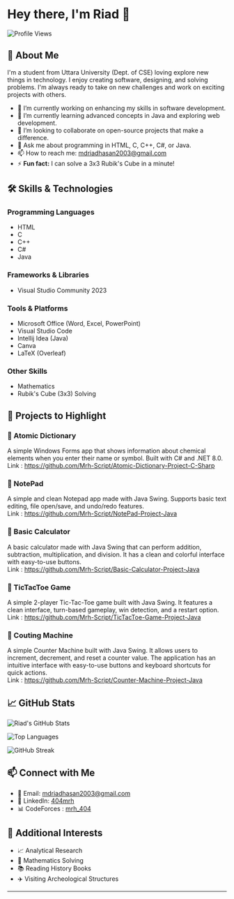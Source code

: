 # Hey there, I'm Riad 👋 

![Profile Views](https://komarev.com/ghpvc/?username=Mrh-Script&color=blue)

## 🚀 About Me

I'm a student from Uttara University (Dept. of CSE) loving explore new things in technology. I enjoy creating software, designing, and solving problems. I'm always ready to take on new challenges and work on exciting projects with others.

- 🔭 I’m currently working on enhancing my skills in software development.
- 🌱 I’m currently learning advanced concepts in Java and exploring web development.
- 👯 I’m looking to collaborate on open-source projects that make a difference.
- 💬 Ask me about programming in HTML, C, C++, C#, or Java.
- 📫 How to reach me: [mdriadhasan2003@gmail.com](mailto:mdriadhasan2003@gmail.com)
- ⚡ **Fun fact:** I can solve a 3x3 Rubik's Cube in a minute!

## 🛠️ Skills & Technologies

### Programming Languages
- HTML
- C
- C++
- C#
- Java

### Frameworks & Libraries
- Visual Studio Community 2023

### Tools & Platforms
- Microsoft Office (Word, Excel, PowerPoint)
- Visual Studio Code
- Intellij Idea (Java)
- Canva
- LaTeX (Overleaf)

### Other Skills
- Mathematics
- Rubik's Cube (3x3) Solving

## 📂 Projects to Highlight

### 🔹 Atomic Dictionary
A simple Windows Forms app that shows information about chemical elements when you enter their name or symbol. Built with C# and .NET 8.0.  
Link : https://github.com/Mrh-Script/Atomic-Dictionary-Project-C-Sharp

### 🔹 NotePad
A simple and clean Notepad app made with Java Swing. Supports basic text editing, file open/save, and undo/redo features.  
Link : https://github.com/Mrh-Script/NotePad-Project-Java

### 🔹 Basic Calculator
A basic calculator made with Java Swing that can perform addition, subtraction, multiplication, and division. It has a clean and colorful interface with easy-to-use buttons.  
Link : https://github.com/Mrh-Script/Basic-Calculator-Project-Java

### 🔹 TicTacToe Game
A simple 2-player Tic-Tac-Toe game built with Java Swing. It features a clean interface, turn-based gameplay, win detection, and a restart option.  
Link : https://github.com/Mrh-Script/TicTacToe-Game-Project-Java

### 🔹 Couting Machine
A simple Counter Machine built with Java Swing. It allows users to increment, decrement, and reset a counter value. The application has an intuitive interface with easy-to-use buttons and keyboard shortcuts for quick actions.  
Link : https://github.com/Mrh-Script/Counter-Machine-Project-Java
  
## 📈 GitHub Stats

![Riad's GitHub Stats](https://github-readme-stats.vercel.app/api?username=Mrh-Script&show_icons=true&theme=radical)

![Top Languages](https://github-readme-stats.vercel.app/api/top-langs/?username=Mrh-Script&layout=compact&theme=radical)

![GitHub Streak](https://github-readme-streak-stats.herokuapp.com/?user=Mrh-Script&theme=radical)

## 📫 Connect with Me

- 📧 Email: [mdriadhasan2003@gmail.com](mailto:mdriadhasan2003@gmail.com)
- 💼 LinkedIn: [404mrh](https://www.linkedin.com/in/404mrh/)
- 📊 CodeForces : [mrh_404](https://codeforces.com/profile/mrh_404)
<!-- - 🌐 Personal Website: Coming Soon -->
<!-- - 🐦 Twitter: Coming Soon -->

## 🎯 Additional Interests

- 📈 Analytical Research 
- 🧩 Mathematics Solving
- 📚 Reading History Books
- ✈️ Visiting Archeological Structures 

---

